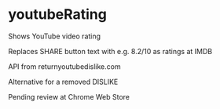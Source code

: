 # youtubeRating
Shows YouTube video rating


Replaces SHARE button text with
e.g. 8.2/10 as ratings at IMDB

API from returnyoutubedislike.com

Alternative for a removed DISLIKE

Pending review at Chrome Web Store
